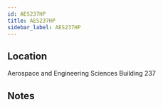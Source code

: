 ```yaml
---
id: AES237HP
title: AES237HP
sidebar_label: AES237HP
---
```


## Location
Aerospace and Engineering Sciences Building 237

## Notes
